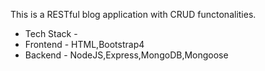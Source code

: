 This is a RESTful blog application with CRUD functonalities.
- Tech Stack -
- Frontend - HTML,Bootstrap4
- Backend  - NodeJS,Express,MongoDB,Mongoose
